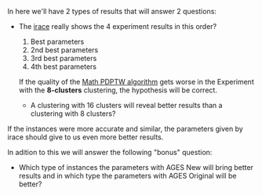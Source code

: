 In here we'll have 2 types of results that will answer 2 questions:
* The [irace](https://cran.r-project.org/web/packages/irace/vignettes/irace-package.pdf) really shows the 4 experiment results in this order?
  1. Best parameters
  2. 2nd best parameters
  3. 3rd best parameters
  4. 4th best parameters
  
  If the quality of the [Math PDPTW algorithm](https://github.com/cssartori/math-pdptw) gets worse in the Experiment with the **8-clusters** clustering, the hypothesis will be correct.
  
  * A clustering with 16 clusters will reveal better results than a clustering with 8 clusters?
  
 If the instances were more accurate and similar, the parameters given by irace should give to us even more better results.
 
 In adition to this we will answer the following "bonus" question:
 
 * Which type of instances the parameters with AGES New will bring better results and in which type the parameters with AGES Original will be better?
